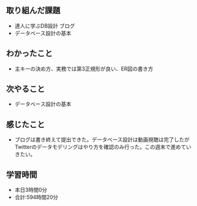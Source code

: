 ## 取り組んだ課題
- 達人に学ぶDB設計 ブログ
- データベース設計の基本
## わかったこと
-  主キーの決め方、実務では第3正規形が良い、ER図の書き方
## 次やること
- データベース設計の基本
## 感じたこと
- ブログは書き終えて提出できた。データベース設計は動画視聴は完了したがTwitterのデータモデリングはやり方を確認のみ行った。この週末で進めていきたい。
## 学習時間
- 本日3時間0分<br>
- 合計:594時間20分
